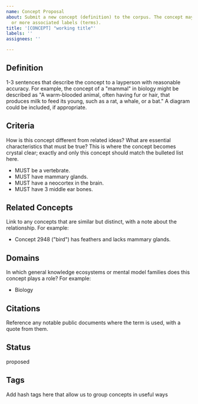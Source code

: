```yaml
---
name: Concept Proposal
about: Submit a new concept (definition) to the corpus. The concept may have zero
  or more associated labels (terms).
title: '[CONCEPT] "working title"'
labels: ''
assignees: ''

---
```


## Definition

1-3 sentences that describe the concept to a layperson with reasonable accuracy. For example, the concept of a "mammal" in biology might be described as "A warm-blooded animal, often having fur or hair, that produces milk to feed its young, such as a rat, a whale, or a bat." A diagram could be included, if appropriate.

## Criteria

How is this concept different from related ideas? What are essential characteristics that must be true? This is where the concept becomes crystal clear; exactly and only this concept should match the bulleted list here.

* MUST be a vertebrate.
* MUST have mammary glands.
* MUST have a neocortex in the brain.
* MUST have 3 middle ear bones.

## Related Concepts

Link to any concepts that are similar but distinct, with a note about the relationship. For example:

* Concept 2948 ("bird") has feathers and lacks mammary glands.

## Domains

In which general knowledge ecosystems or mental model families does this concept plays a role? For example:

* Biology

## Citations

Reference any notable public documents where the term is used, with a quote from them.

## Status

proposed

## Tags

Add hash tags here that allow us to group concepts in useful ways
